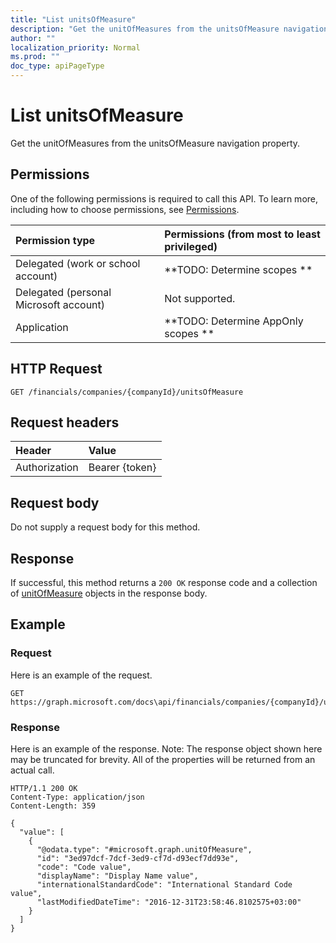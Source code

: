 ```yaml
---
title: "List unitsOfMeasure"
description: "Get the unitOfMeasures from the unitsOfMeasure navigation property."
author: ""
localization_priority: Normal
ms.prod: ""
doc_type: apiPageType
---
```


# List unitsOfMeasure

Get the unitOfMeasures from the unitsOfMeasure navigation property.

## Permissions
One of the following permissions is required to call this API. To learn more, including how to choose permissions, see [Permissions](/concepts/permissions-reference.md).

|Permission type|Permissions (from most to least privileged)|
|:---|:---|
|Delegated (work or school account)|**TODO: Determine scopes **|
|Delegated (personal Microsoft account)|Not supported.|
|Application|**TODO: Determine AppOnly scopes **|

## HTTP Request
<!-- {
  "blockType": "ignored"
}
-->
``` http
GET /financials/companies/{companyId}/unitsOfMeasure
```

## Request headers
|Header|Value|
|:---|:---|
|Authorization|Bearer {token}|

## Request body
Do not supply a request body for this method.

## Response
If successful, this method returns a `200 OK` response code and a collection of [unitOfMeasure](../resources/unitofmeasure.md) objects in the response body.

## Example

### Request
Here is an example of the request.
<!-- {
  "blockType": "request",
  "name": "get_unitofmeasure"
}
-->
``` http
GET https://graph.microsoft.com/docs\api/financials/companies/{companyId}/unitsOfMeasure
```

### Response
Here is an example of the response. Note: The response object shown here may be truncated for brevity. All of the properties will be returned from an actual call.
<!-- {
  "blockType": "response",
  "truncated": true,
  "@odata.type": "collection(microsoft.graph.unitofmeasure)"
}
-->
``` http
HTTP/1.1 200 OK
Content-Type: application/json
Content-Length: 359

{
  "value": [
    {
      "@odata.type": "#microsoft.graph.unitOfMeasure",
      "id": "3ed97dcf-7dcf-3ed9-cf7d-d93ecf7dd93e",
      "code": "Code value",
      "displayName": "Display Name value",
      "internationalStandardCode": "International Standard Code value",
      "lastModifiedDateTime": "2016-12-31T23:58:46.8102575+03:00"
    }
  ]
}
```

